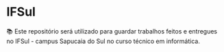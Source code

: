 # IFSul

📚 Este repositório será utilizado para guardar trabalhos feitos e entregues no IFSul - campus Sapucaia do Sul no curso técnico em informática.
